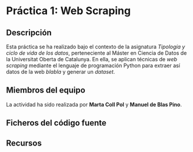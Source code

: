 # Práctica 1: Web Scraping

## Descripción

Esta práctica se ha realizado bajo el contexto de la asignatura _Tipología y ciclo de vida de los datos_, perteneciente al Máster en Ciencia de Datos de la Universitat Oberta de Catalunya. En ella, se aplican técnicas de _web scraping_ mediante el lenguaje de programación Python para extraer así datos de la web _blabla_ y generar un _dataset_.

## Miembros del equipo

La actividad ha sido realizada por **Marta Coll Pol** y **Manuel de Blas Pino**.

## Ficheros del código fuente

## Recursos
